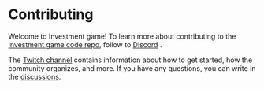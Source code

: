 # Contributing

Welcome to Investment game! To learn more about contributing to the [Investment game code repo](README.md), follow to [Discord](https://discord.gg/wrTaqyEzN6]) .

The [Twitch channel](https://www.twitch.tv/deema_k) contains information about how to get started, how the community organizes, and more.
If you have any questions, you can write in the [discussions](https://github.com/orgs/DevDrift/discussions).

